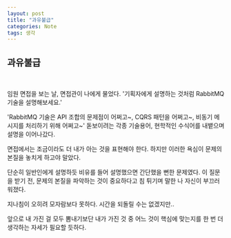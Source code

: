 ```yaml
---
layout: post
title: "과유불급"
categories: Note
tags: 생각
---
```


## 과유불급
<br/>

임원 면접을 보는 날, 면접관이 나에게 물었다.
'기획자에게 설명하는 것처럼 RabbitMQ 기술을 설명해보세요.'

<div class="br"/>

'RabbitMQ 기술은 API 조합의 문제점이 어쩌고~, CQRS 패턴을 어쩌고~, 비동기 메시지를 처리하기 위해 어쩌고~'
돋보이려는 각종 기술용어, 현학적인 수식어를 내뱉으며 설명을 이어나갔다.

<div class="br"/>

면접에서는 조금이라도 더 내가 아는 것을 표현해야 한다.
하지만 이러한 욕심이 문제의 본질을 놓치게 하고야 말았다.

<div class="br"/>

단순히 일반인에게 설명하듯 비유를 들어 설명했으면 간단했을 뻔한 문제였다.
이 질문을 받기 전, 문제의 본질을 파악하는 것이 중요하다고 침 튀기며 말한 나 자신이 부끄러워졌다.

<div class="br"/>

지나침이 오히려 모자람보다 못하다.
시간을 되돌릴 수는 없겠지만..

<div class="br"/>

앞으로 내 가진 걸 모두 뽐내기보단 
내가 가진 것 중 어느 것이 핵심에 맞는지를 한 번 더 생각하는 자세가 필요할 듯하다.
